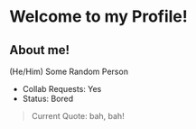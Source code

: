 # Welcome to my Profile!

## About me!
(He/Him)
Some Random Person

- Collab Requests: Yes
- Status: Bored

> Current Quote: bah, bah!

